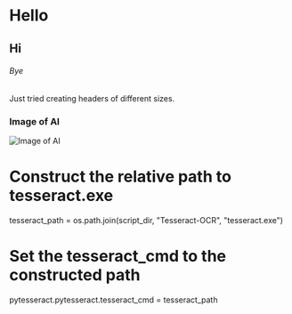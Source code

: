 # Hello 
## Hi 
###### Bye

Just tried creating headers of different sizes.

### Image of AI
![Image of AI](https://www.neilsahota.com/wp-content/uploads/2022/09/What-is-AI-how-does-it-work.jpg)


# Construct the relative path to tesseract.exe
tesseract_path = os.path.join(script_dir, "Tesseract-OCR", "tesseract.exe")
# Set the tesseract_cmd to the constructed path
pytesseract.pytesseract.tesseract_cmd = tesseract_path
